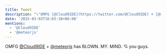 ```yaml
---
title: Tweet
description: "\"OMFG [@Cloud9IDE](https://twitter.com/@Cloud9IDE) + [@meteorjs](https://twitter.com/@meteorjs) has BLOWN. MY. MIND. \U0001F498 you guys.\""
date: '2015-03-03T16:03:30+00:00'
mentions:
  - '@Cloud9IDE'
  - '@meteorjs'
---
```

OMFG [@Cloud9IDE](https://twitter.com/@Cloud9IDE) + [@meteorjs](https://twitter.com/@meteorjs) has BLOWN. MY. MIND. 💘 you guys.
